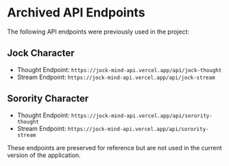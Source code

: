 # Archived API Endpoints

The following API endpoints were previously used in the project:

## Jock Character
- Thought Endpoint: `https://jock-mind-api.vercel.app/api/jock-thought`
- Stream Endpoint: `https://jock-mind-api.vercel.app/api/jock-stream`

## Sorority Character
- Thought Endpoint: `https://jock-mind-api.vercel.app/api/sorority-thought`
- Stream Endpoint: `https://jock-mind-api.vercel.app/api/sorority-stream`

These endpoints are preserved for reference but are not used in the current version of the application. 